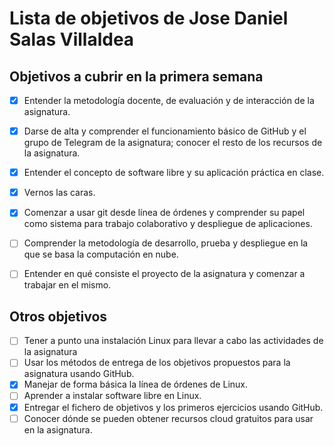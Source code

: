Lista de objetivos de Jose Daniel Salas Villaldea
=================================================

## Objetivos a cubrir en la primera semana
- [x] Entender la metodología docente, de evaluación y de interacción de la asignatura.
- [x] Darse de alta y comprender el funcionamiento básico de GitHub y el grupo de Telegram de la asignatura; conocer el resto de los recursos de la asignatura.
- [x] Entender el concepto de software libre y su aplicación práctica en clase.
- [x] Vernos las caras.
- [x] Comenzar a usar git desde línea de órdenes y comprender su papel como sistema para trabajo colaborativo y despliegue de aplicaciones.
- [ ] Comprender la metodología de desarrollo, prueba y despliegue en la que se basa la computación en nube.
- [ ] Entender en qué consiste el proyecto de la asignatura y comenzar a trabajar en el mismo.


## Otros objetivos
- [ ] Tener a punto una instalación Linux para llevar a cabo las actividades de la asignatura
- [ ] Usar los métodos de entrega de los objetivos propuestos para la asignatura usando GitHub.
- [x] Manejar de forma básica la línea de órdenes de Linux.
- [ ] Aprender a instalar software libre en Linux.
- [x] Entregar el fichero de objetivos y los primeros ejercicios usando GitHub.
- [ ] Conocer dónde se pueden obtener recursos cloud gratuitos para usar en la asignatura.
